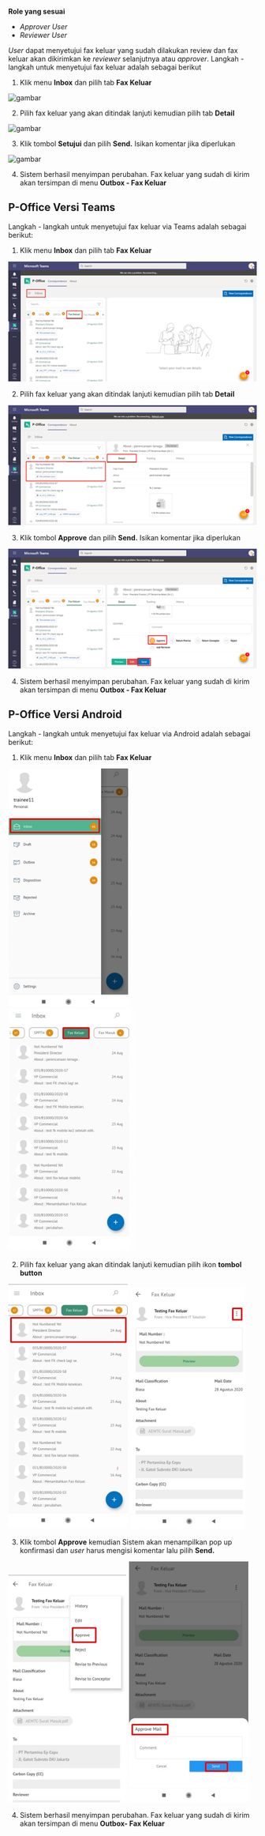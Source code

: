**Role yang sesuai**

- *Approver User*
- *Reviewer User*

*User* dapat menyetujui fax keluar yang sudah dilakukan review dan fax keluar akan dikirimkan ke *reviewer* selanjutnya atau *approver*. Langkah - langkah untuk menyetujui fax keluar adalah sebagai berikut

1. Klik menu **Inbox** dan pilih tab **Fax Keluar**

![gambar](SC_FaxKeluar/FK35.png)

2. Pilih fax keluar yang akan ditindak lanjuti kemudian pilih tab **Detail**

![gambar](SC_FaxKeluar/FK36.png)

3. Klik tombol **Setujui** dan pilih **Send.** Isikan komentar jika diperlukan

![gambar](SC_FaxKeluar/FK37.png)

4. Sistem berhasil menyimpan perubahan. Fax keluar yang sudah di kirim akan tersimpan di menu **Outbox - Fax Keluar**


## **P-Office Versi Teams**

Langkah - langkah untuk menyetujui fax keluar via Teams adalah sebagai berikut:

1. Klik menu **Inbox** dan pilih tab **Fax Keluar**

![gambar](FaxKeluar/FK_Teams/FK36.png)

2. Pilih fax keluar yang akan ditindak lanjuti kemudian pilih tab **Detail**

![gambar](FaxKeluar/FK_Teams/FK37.png)

3. Klik tombol **Approve** dan pilih **Send.** Isikan komentar jika diperlukan

![gambar](FaxKeluar/FK_Teams/FK38.png)

4. Sistem berhasil menyimpan perubahan. Fax keluar yang sudah di kirim akan tersimpan di menu **Outbox - Fax Keluar**


## **P-Office Versi Android**

Langkah - langkah untuk menyetujui fax keluar via Android adalah sebagai berikut:

1. Klik menu **Inbox** dan pilih tab **Fax Keluar**

![gambar](FaxKeluar/FK_Android/SetujuFK/A01.jpg) ![gambar](FaxKeluar/FK_Android/SetujuFK/A02.jpg)

2. Pilih fax keluar yang akan ditindak lanjuti kemudian pilih ikon **tombol button**
   
![gambar](FaxKeluar/FK_Android/SetujuFK/A3.jpg) ![gambar](FaxKeluar/FK_Android/SetujuFK/A03.jpg)

3. Klik tombol **Approve** kemudian Sistem akan menampilkan pop up konfirmasi dan _user_ harus mengisi komentar lalu pilih **Send.**
   
![gambar](FaxKeluar/FK_Android/SetujuFK/A04.jpg) ![gambar](FaxKeluar/FK_Android/SetujuFK/A05.jpg)

4. Sistem berhasil menyimpan perubahan. Fax keluar yang sudah di kirim akan tersimpan di menu **Outbox- Fax Keluar**